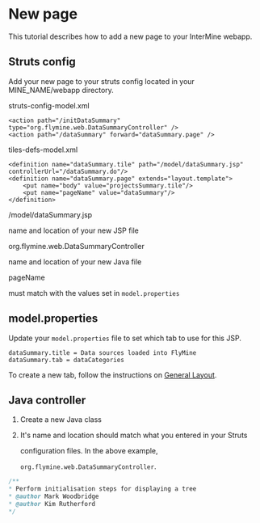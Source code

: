 # New page

This tutorial describes how to add a new page to your InterMine webapp.

## Struts config

Add your new page to your struts config located in your MINE\_NAME/webapp directory.

struts-config-model.xml

```markup
<action path="/initDataSummary" type="org.flymine.web.DataSummaryController" />
<action path="/dataSummary" forward="dataSummary.page" />
```

tiles-defs-model.xml

```markup
<definition name="dataSummary.tile" path="/model/dataSummary.jsp" controllerUrl="/dataSummary.do"/>
<definition name="dataSummary.page" extends="layout.template">
    <put name="body" value="projectsSummary.tile"/>
    <put name="pageName" value="dataSummary"/>
</definition>
```

/model/dataSummary.jsp

name and location of your new JSP file

org.flymine.web.DataSummaryController

name and location of your new Java file

pageName

must match with the values set in `model.properties`

## model.properties

Update your `model.properties` file to set which tab to use for this JSP.

```markup
dataSummary.title = Data sources loaded into FlyMine
dataSummary.tab = dataCategories
```

To create a new tab, follow the instructions on [General Layout](layout/index.md).

## Java controller

1. Create a new Java class
2. It's name and location should match what you entered in your Struts

   configuration files. In the above example,

   `org.flymine.web.DataSummaryController`.

```java
/**
* Perform initialisation steps for displaying a tree
* @author Mark Woodbridge
* @author Kim Rutherford
*/
```

